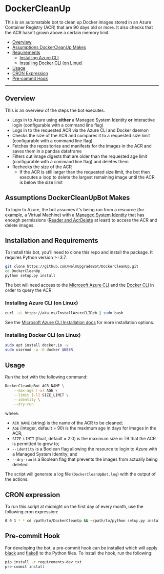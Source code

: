 # DockerCleanUp

This is an automatable bot to clean up Docker images stored in an Azure Container Registry (ACR) that are 90 days old or more.
It also checks that the ACR hasn't grown above a certain memory limit.

- [Overview](#overview)
- [Assumptions DockerCleanUp Makes](#assumptions-dockercleanupbot-makes)
- [Requirements](#requirements)
  - [Installing Azure CLI](#installing-azure-cli)
  - [Installing Docker CLI (on Linux)](#installing-docker-cli-on-linux)
- [Usage](#usage)
- [CRON Expression](#cron-expression)
- [Pre-commit Hook](#pre-commit-hook)

---

## Overview

This is an overview of the steps the bot executes.

- Logs in to Azure using **either** a Managed System Identity **or** interactive login (configurable with a command line flag)
- Logs in to the requested ACR via the Azure CLI and Docker daemon
- Checks the size of the ACR and compares it to a requested size limit (configurable with a command line flag)
- Fetches the repositories and manifests for the images in the ACR and saves them in a pandas dataframe
- Filters out image digests that are older than the requested age limit (configurable with a command line flag) and deletes them
- Rechecks the size of the ACR
  - If the ACR is still larger than the requested size limit, the bot then executes a loop to delete the largest remaining image until the ACR is below the size limit

## Assumptions DockerCleanUpBot Makes

To login to Azure, the bot assumes it's being run from a resource (for example, a Virtual Machine) with a [Managed System Identity](https://docs.microsoft.com/en-gb/azure/active-directory/managed-identities-azure-resources/overview) that has enough permissions ([Reader and AcrDelete](https://docs.microsoft.com/en-us/azure/container-registry/container-registry-roles) at least) to access the ACR and delete images.

## Installation and Requirements

To install this bot, you'll need to clone this repo and install the package.
It requires Python version >=3.7.

```bash
git clone https://github.com/HelmUpgradeBot/DockerCleanUp.git
cd DockerCleanUp
python setup.py install
```

The bot will need access to the [Microsoft Azure CLI](https://docs.microsoft.com/en-us/cli/azure/install-azure-cli?view=azure-cli-latest) and the [Docker CLI](https://docs-stage.docker.com/v17.12/install/) in order to query the ACR.

### Installing Azure CLI (on Linux)

```bash
curl -sL https://aka.ms/InstallAzureCLIDeb | sudo bash
```

See the [Microsoft Azure CLI Installation docs](https://docs.microsoft.com/en-gb/cli/azure/install-azure-cli?view=azure-cli-latest) for more installation options.

### Installing Docker CLI (on Linux)

```bash
sudo apt install docker.io -y
sudo usermod -a -G docker $USER
```

## Usage

Run the bot with the following command:

```bash
DockerCleanUpBot ACR_NAME \
    --max-age [-a] AGE \
    --limit [-l] SIZE_LIMIT \
    --identity \
    --dry-run
```

where:

- `ACR_NAME` (string) is the name of the ACR to be cleaned;
- `AGE` (integer, default = 90) is the maximum age in days for images in the ACR;
- `SIZE_LIMIT` (float, default = 2.0) is the maximum size in TB that the ACR is permitted to grow to;
- `--identity` is a Boolean flag allowing the resource to login to Azure with a Managed System Identity; and
- `--dry-run` is a Boolean flag that prevents the images from actually being deleted.

The script will generate a log file (`DockerCleanUpBot.log`) with the output of the actions.

## CRON expression

To run this script at midnight on the first day of every month, use the following cron expression:

```bash
0 0 1 * * cd /path/to/DockerCleanUp && ~/path/to/python setup.py install &&DockerCleanUpBot.py [--flags]
```

## Pre-commit Hook

For developing the bot, a pre-commit hook can be installed which will apply [black](https://github.com/psf/black) and [flake8](http://flake8.pycqa.org/en/latest/) to the Python files.
To install the hook, run the following:

```bash
pip install -r requirements-dev.txt
pre-commit install
```
